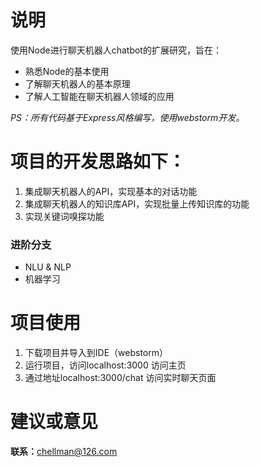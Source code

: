 # 说明

使用Node进行聊天机器人chatbot的扩展研究，旨在：

- 熟悉Node的基本使用
- 了解聊天机器人的基本原理
- 了解人工智能在聊天机器人领域的应用

*PS：所有代码基于Express风格编写，使用webstorm开发。*

# 项目的开发思路如下：
1. 集成聊天机器人的API，实现基本的对话功能
2. 集成聊天机器人的知识库API，实现批量上传知识库的功能
3. 实现关键词嗅探功能

### 进阶分支
-   NLU & NLP
-   机器学习

# 项目使用
1.   下载项目并导入到IDE（webstorm）
2.   运行项目，访问localhost:3000 访问主页
3.   通过地址localhost:3000/chat 访问实时聊天页面

# 建议或意见
**联系：**[chellman@126.com](mailto:chellman@126.com "chellman@126.com")

